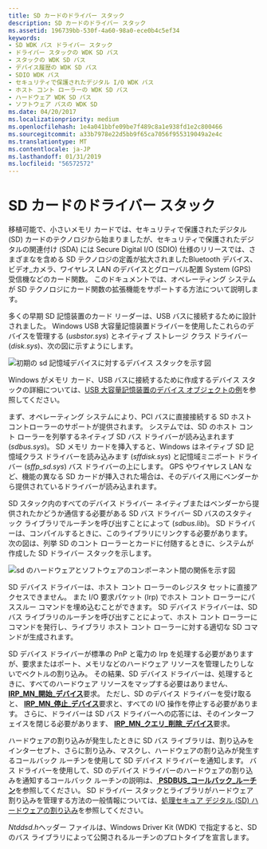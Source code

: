 ```yaml
---
title: SD カードのドライバー スタック
description: SD カードのドライバー スタック
ms.assetid: 196739bb-530f-4a60-98a0-ece0b4c5ef34
keywords:
- SD WDK バス ドライバー スタック
- ドライバー スタックの WDK SD バス
- スタックの WDK SD バス
- デバイス履歴の WDK SD バス
- SDIO WDK バス
- セキュリティで保護されたデジタル I/O WDK バス
- ホスト コント ローラーの WDK SD バス
- ハードウェア WDK SD バス
- ソフトウェア バスの WDK SD
ms.date: 04/20/2017
ms.localizationpriority: medium
ms.openlocfilehash: 1e4a041bbfe09be7f489c8a1e938fd1e2c800466
ms.sourcegitcommit: a33b7978e22d5bb9f65ca7056f955319049a2e4c
ms.translationtype: MT
ms.contentlocale: ja-JP
ms.lasthandoff: 01/31/2019
ms.locfileid: "56572572"
---
```

# <a name="sd-card-driver-stack"></a>SD カードのドライバー スタック


移植可能で、小さいメモリ カードでは、セキュリティで保護されたデジタル (SD) カードのテクノロジから始まりましたが、セキュリティで保護されたデジタルの関連付け (SDA) には Secure Digital I/O (SDIO) 仕様のリリースでは、さまざまなを含める SD テクノロジの定義が拡大されましたBluetooth デバイス、ビデオ_カメラ、ワイヤレス LAN のデバイスとグローバル配置 System (GPS) 受信機などのカード関数。 このドキュメントでは、オペレーティング システムが SD テクノロジにカード関数の拡張機能をサポートする方法について説明します。

多くの早期 SD 記憶装置のカード リーダーは、USB バスに接続するために設計されました。 Windows USB 大容量記憶装置ドライバーを使用したこれらのデバイスを管理する (*usbstor.sys*) とネイティブ ストレージ クラス ドライバー (*disk.sys*)、次の図に示すようにします。

![初期の sd 記憶域デバイスに対するデバイス スタックを示す図](images/sdio-usb.png)

Windows がメモリ カード、USB バスに接続するために作成するデバイス スタックの詳細については、[USB 大容量記憶装置のデバイス オブジェクトの例](https://msdn.microsoft.com/library/windows/hardware/ff552547)を参照してください。

まず、オペレーティング システムにより、PCI バスに直接接続する SD ホスト コントローラーのサポートが提供されます。 システムでは、SD のホスト コント ローラーを列挙するネイティブ SD バス ドライバーが読み込まれます (*sdbus.sys*)。 SD メモリ カードを挿入すると、Windows はネイティブ SD 記憶域クラス ドライバーを読み込みます (*sffdisk.sys*) と記憶域ミニポート ドライバー (*sffp\_sd.sys*) バス ドライバーの上にします。 GPS やワイヤレス LAN など、機能の異なる SD カードが挿入された場合は、そのデバイス用にベンダーから提供されているドライバーが読み込まれます。

SD スタック内のすべてのデバイス ドライバー ネイティブまたはベンダーから提供されたかどうか通信する必要がある SD バス ドライバー SD バスのスタティック ライブラリでルーチンを呼び出すことによって (*sdbus.lib*)。 SD ドライバーは、コンパイルするときに、このライブラリにリンクする必要があります。 次の図は、列挙 SD のコント ローラーとカードに付随するときに、システムが作成した SD ドライバー スタックを示します。

![sd のハードウェアとソフトウェアのコンポーネント間の関係を示す図](images/sdiostack.png)

SD デバイス ドライバーは、ホスト コント ローラーのレジスタ セットに直接アクセスできません。 また I/O 要求パケット (Irp) でホスト コント ローラーにパススルー コマンドを埋め込むことができます。 SD デバイス ドライバーは、SD バス ライブラリのルーチンを呼び出すことによって、ホスト コント ローラーにコマンドを発行し、ライブラリ ホスト コント ローラーに対する適切な SD コマンドが生成されます。

SD デバイス ドライバーが標準の PnP と電力の Irp を処理する必要がありますが、要求またはポート、メモリなどのハードウェア リソースを管理したりしないでベクトルの割り込み。 その結果、SD デバイス ドライバーは、処理するときに、すべてのハードウェア リソースをマップする必要はありません、 [ **IRP\_MN\_開始\_デバイス**](https://msdn.microsoft.com/library/windows/hardware/ff551749)要求。 ただし、SD のデバイス ドライバーを受け取ると、 [ **IRP\_MN\_停止\_デバイス**](https://msdn.microsoft.com/library/windows/hardware/ff551755)要求と、すべての I/O 操作を停止する必要があります。 さらに、ドライバーは SD バス ドライバーへの応答には、そのインターフェイスを閉じる必要があります、 [ **IRP\_MN\_クエリ\_削除\_デバイス**](https://msdn.microsoft.com/library/windows/hardware/ff551705)要求。

ハードウェアの割り込みが発生したときに SD バス ライブラリは、割り込みをインターセプト、さらに割り込み、マスクし、ハードウェアの割り込みが発生するコールバック ルーチンを使用して SD デバイス ドライバーを通知します。 バス ドライバーを使用して、SD のデバイス ドライバーのハードウェアの割り込みを通知するコールバック ルーチンの説明は、[ **PSDBUS\_コールバック\_ルーチン**](https://msdn.microsoft.com/library/windows/hardware/ff537617)を参照してください。 SD ドライバー スタックとライブラリがハードウェア割り込みを管理する方法の一般情報については、[処理セキュア デジタル (SD) ハードウェアの割り込み](https://msdn.microsoft.com/library/windows/hardware/ff537177)を参照してください。

*Ntddsd.h*ヘッダー ファイルは、Windows Driver Kit (WDK) で指定すると、SD のバス ライブラリによって公開されるルーチンのプロトタイプを宣言します。

 

 




